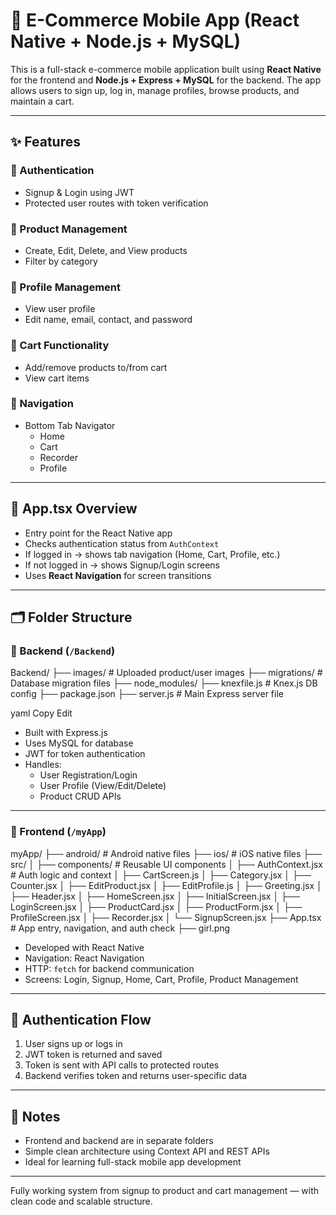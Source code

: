 # 📱 E-Commerce Mobile App (React Native + Node.js + MySQL)

This is a full-stack e-commerce mobile application built using **React Native** for the frontend and **Node.js + Express + MySQL** for the backend. The app allows users to sign up, log in, manage profiles, browse products, and maintain a cart.

---

## ✨ Features

### 🔹 Authentication
- Signup & Login using JWT
- Protected user routes with token verification

### 🔹 Product Management
- Create, Edit, Delete, and View products
- Filter by category

### 🔹 Profile Management
- View user profile
- Edit name, email, contact, and password

### 🔹 Cart Functionality
- Add/remove products to/from cart
- View cart items

### 🔹 Navigation
- Bottom Tab Navigator
  - Home
  - Cart
  - Recorder
  - Profile

---

## 🧠 App.tsx Overview

- Entry point for the React Native app
- Checks authentication status from `AuthContext`
- If logged in → shows tab navigation (Home, Cart, Profile, etc.)
- If not logged in → shows Signup/Login screens
- Uses **React Navigation** for screen transitions

---

## 🗂️ Folder Structure

### 🔧 Backend (`/Backend`)
Backend/
├── images/ # Uploaded product/user images
├── migrations/ # Database migration files
├── node_modules/
├── knexfile.js # Knex.js DB config
├── package.json
├── server.js # Main Express server file

yaml
Copy
Edit

- Built with Express.js
- Uses MySQL for database
- JWT for token authentication
- Handles:
  - User Registration/Login
  - User Profile (View/Edit/Delete)
  - Product CRUD APIs

---

### 📱 Frontend (`/myApp`)
myApp/
├── android/ # Android native files
├── ios/ # iOS native files
├── src/
│ ├── components/ # Reusable UI components
│ ├── AuthContext.jsx # Auth logic and context
│ ├── CartScreen.js
│ ├── Category.jsx
│ ├── Counter.jsx
│ ├── EditProduct.jsx
│ ├── EditProfile.js
│ ├── Greeting.jsx
│ ├── Header.jsx
│ ├── HomeScreen.jsx
│ ├── InitialScreen.jsx
│ ├── LoginScreen.jsx
│ ├── ProductCard.jsx
│ ├── ProductForm.jsx
│ ├── ProfileScreen.jsx
│ ├── Recorder.jsx
│ └── SignupScreen.jsx
├── App.tsx # App entry, navigation, and auth check
├── girl.png

- Developed with React Native
- Navigation: React Navigation
- HTTP: `fetch` for backend communication
- Screens: Login, Signup, Home, Cart, Profile, Product Management

---

## 🔐 Authentication Flow

1. User signs up or logs in
2. JWT token is returned and saved
3. Token is sent with API calls to protected routes
4. Backend verifies token and returns user-specific data

---

## 📌 Notes

- Frontend and backend are in separate folders
- Simple clean architecture using Context API and REST APIs
- Ideal for learning full-stack mobile app development

---
 Fully working system from signup to product and cart management — with clean code and scalable structure.
